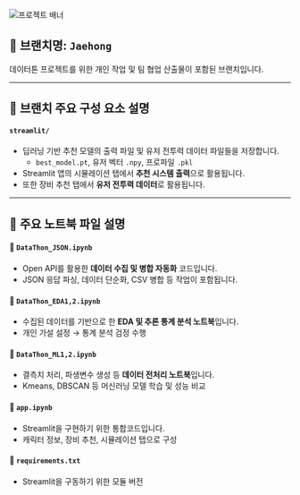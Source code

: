 ![프로젝트 배너](https://file.nexon.com/NxFile/download/FileDownloader.aspx?oidFile=5485424096059594172)

## 📌 브랜치명: `Jaehong`

데이터톤 프로젝트를 위한 개인 작업 및 팀 협업 산출물이 포함된 브랜치입니다.  

---

## 📁 브랜치 주요 구성 요소 설명

#### `streamlit/`
- 딥러닝 기반 추천 모델의 출력 파일 및 유저 전투력 데이터 파일들을 저장합니다.
  - `best_model.pt`, 유저 벡터 `.npy`, 프로파일 `.pkl`
- Streamlit 앱의 시뮬레이션 탭에서 **추천 시스템 출력**으로 활용됩니다.
- 또한 장비 추천 탭에서 **유저 전투력 데이터**로 활용됩니다.

---

## 📘 주요 노트북 파일 설명

#### 📄 `DataThon_JSON.ipynb`
- Open API를 활용한 **데이터 수집 및 병합 자동화** 코드입니다.
- JSON 응답 파싱, 데이터 단순화, CSV 병합 등 작업이 포함됩니다.

#### 📄 `DataThon_EDA1,2.ipynb`
- 수집된 데이터를 기반으로 한 **EDA 및 추론 통계 분석 노트북**입니다.
- 개인 가설 설정 → 통계 분석 검정 수행

#### 📄 `DataThon_ML1,2.ipynb`
- 결측치 처리, 파생변수 생성 등 **데이터 전처리 노트북**입니다.
- Kmeans, DBSCAN 등 머신러닝 모델 학습 및 성능 비교

#### 📄 `app.ipynb`
- Streamlit을 구현하기 위한 통합코드입니다.
- 캐릭터 정보, 장비 추천, 시뮬레이션 탭으로 구성

#### 📄 `requirements.txt`
- Streamlit을 구동하기 위한 모듈 버전
